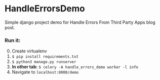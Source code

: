# HandleErrorsDemo
Simple django project demo for Handle Errors From Third Party Apps blog post.

### Run it:
0. Create virtualenv
1. `$ pip install requirements.txt`
2. `$ python3 manage.py runserver`
3. **In other tab:** `$ celery -A handle_errors_demo worker -l info`
4. Navigate to `localhost:8000/demo`